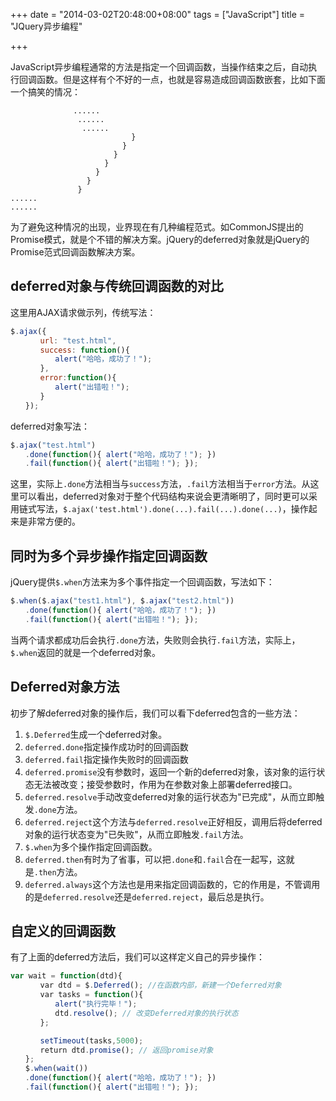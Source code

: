 +++
date = "2014-03-02T20:48:00+08:00"
tags = ["JavaScript"]
title = "JQuery异步编程"

+++

JavaScript异步编程通常的方法是指定一个回调函数，当操作结束之后，自动执行回调函数。但是这样有个不好的一点，也就是容易造成回调函数嵌套，比如下面一个搞笑的情况：

```
              ......
			   ......
                ......
                           }
                         }
                       }
                     }
                   }
                 }
               }
......
......
```

为了避免这种情况的出现，业界现在有几种编程范式。如CommonJS提出的Promise模式，就是个不错的解决方案。jQuery的deferred对象就是jQuery的Promise范式回调函数解决方案。

## deferred对象与传统回调函数的对比

这里用AJAX请求做示列，传统写法：

```javascript
$.ajax({
　　　　url: "test.html",
　　　　success: function(){
　　　　　　alert("哈哈，成功了！");
　　　　},
　　　　error:function(){
　　　　　　alert("出错啦！");
　　　　}
　　});
```

deferred对象写法：

```javascript
$.ajax("test.html")
　　.done(function(){ alert("哈哈，成功了！"); })
　　.fail(function(){ alert("出错啦！"); });
```

这里，实际上`.done`方法相当与`success`方法，`.fail`方法相当于`error`方法。从这里可以看出，deferred对象对于整个代码结构来说会更清晰明了，同时更可以采用链式写法，`$.ajax('test.html').done(...).fail(...).done(...)`，操作起来是非常方便的。

## 同时为多个异步操作指定回调函数

jQuery提供`$.when`方法来为多个事件指定一个回调函数，写法如下：

```javascript
$.when($.ajax("test1.html"), $.ajax("test2.html"))
　　.done(function(){ alert("哈哈，成功了！"); })
　　.fail(function(){ alert("出错啦！"); });
```

当两个请求都成功后会执行`.done`方法，失败则会执行`.fail`方法，实际上，`$.when`返回的就是一个deferred对象。

## Deferred对象方法

初步了解deferred对象的操作后，我们可以看下deferred包含的一些方法：

1. `$.Deferred`生成一个deferred对象。
2. `deferred.done`指定操作成功时的回调函数
3. `deferred.fail`指定操作失败时的回调函数
4. `deferred.promise`没有参数时，返回一个新的deferred对象，该对象的运行状态无法被改变；接受参数时，作用为在参数对象上部署deferred接口。
5. `deferred.resolve`手动改变deferred对象的运行状态为"已完成"，从而立即触发`.done`方法。
6. `deferred.reject`这个方法与`deferred.resolve`正好相反，调用后将deferred对象的运行状态变为"已失败"，从而立即触发`.fail`方法。
7. `$.when`为多个操作指定回调函数。
8. `deferred.then`有时为了省事，可以把`.done`和`.fail`合在一起写，这就是`.then`方法。
9. `deferred.always`这个方法也是用来指定回调函数的，它的作用是，不管调用的是`deferred.resolve`还是`deferred.reject`，最后总是执行。

## 自定义的回调函数

有了上面的deferred方法后，我们可以这样定义自己的异步操作：

```javascript
var wait = function(dtd){
　　　　var dtd = $.Deferred(); //在函数内部，新建一个Deferred对象
　　　　var tasks = function(){
　　　　　　alert("执行完毕！");
　　　　　　dtd.resolve(); // 改变Deferred对象的执行状态
　　　　};

　　　　setTimeout(tasks,5000);
　　　　return dtd.promise(); // 返回promise对象
　　};
　　$.when(wait())
　　.done(function(){ alert("哈哈，成功了！"); })
　　.fail(function(){ alert("出错啦！"); });
```
